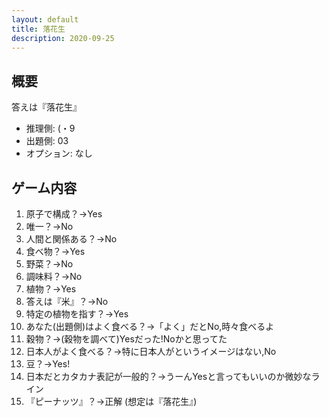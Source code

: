 ```yaml
---
layout: default
title: 落花生
description: 2020-09-25
---
```


## 概要

答えは『落花生』

- 推理側: (・9
- 出題側: 03
- オプション: なし

## ゲーム内容

1. 原子で構成？→Yes
2. 唯一？→No
3. 人間と関係ある？→No
4. 食べ物？→Yes
5. 野菜？→No
6. 調味料？→No
7. 植物？→Yes
8. 答えは『米』？→No
9. 特定の植物を指す？→Yes
10. あなた(出題側)はよく食べる？→「よく」だとNo,時々食べるよ
11. 穀物？→(穀物を調べて)Yesだった!Noかと思ってた
12. 日本人がよく食べる？→特に日本人がというイメージはない,No
13. 豆？→Yes!
14. 日本だとカタカナ表記が一般的？→うーんYesと言ってもいいのか微妙なライン
15. 『ピーナッツ』？→正解 (想定は『落花生』)

